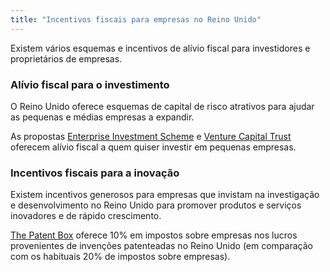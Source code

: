 ```yaml
---
title: "Incentivos fiscais para empresas no Reino Unido"
---
```


Existem vários esquemas e incentivos de alívio fiscal para investidores e proprietários de empresas.

### Alívio fiscal para o investimento 

O Reino Unido oferece esquemas de capital de risco atrativos para ajudar as pequenas e médias empresas a expandir.
 
As propostas [Enterprise Investment Scheme](https://www.gov.uk/government/publications/the-enterprise-investment-scheme-introduction) e [Venture Capital Trust](https://www.gov.uk/government/collections/venture-capital-trusts-statistics) oferecem alívio fiscal a quem quiser investir em pequenas empresas.

### Incentivos fiscais para a inovação

Existem incentivos generosos para empresas que invistam na investigação e desenvolvimento no Reino Unido para promover produtos e serviços inovadores e de rápido crescimento. 

[The Patent Box](https://www.gov.uk/guidance/corporation-tax-the-patent-box) oferece 10% em impostos sobre empresas nos lucros provenientes de invenções patenteadas no Reino Unido (em comparação com os habituais 20% de impostos sobre empresas).